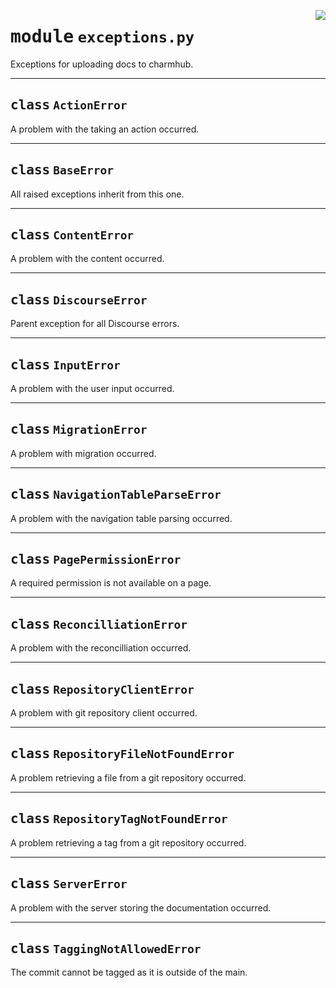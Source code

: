 <!-- markdownlint-disable -->

<a href="../src/gatekeeper/exceptions.py#L0"><img align="right" style="float:right;" src="https://img.shields.io/badge/-source-cccccc?style=flat-square"></a>

# <kbd>module</kbd> `exceptions.py`
Exceptions for uploading docs to charmhub. 



---

## <kbd>class</kbd> `ActionError`
A problem with the taking an action occurred. 





---

## <kbd>class</kbd> `BaseError`
All raised exceptions inherit from this one. 





---

## <kbd>class</kbd> `ContentError`
A problem with the content occurred. 





---

## <kbd>class</kbd> `DiscourseError`
Parent exception for all Discourse errors. 





---

## <kbd>class</kbd> `InputError`
A problem with the user input occurred. 





---

## <kbd>class</kbd> `MigrationError`
A problem with migration occurred. 





---

## <kbd>class</kbd> `NavigationTableParseError`
A problem with the navigation table parsing occurred. 





---

## <kbd>class</kbd> `PagePermissionError`
A required permission is not available on a page. 





---

## <kbd>class</kbd> `ReconcilliationError`
A problem with the reconcilliation occurred. 





---

## <kbd>class</kbd> `RepositoryClientError`
A problem with git repository client occurred. 





---

## <kbd>class</kbd> `RepositoryFileNotFoundError`
A problem retrieving a file from a git repository occurred. 





---

## <kbd>class</kbd> `RepositoryTagNotFoundError`
A problem retrieving a tag from a git repository occurred. 





---

## <kbd>class</kbd> `ServerError`
A problem with the server storing the documentation occurred. 





---

## <kbd>class</kbd> `TaggingNotAllowedError`
The commit cannot be tagged as it is outside of the main. 





